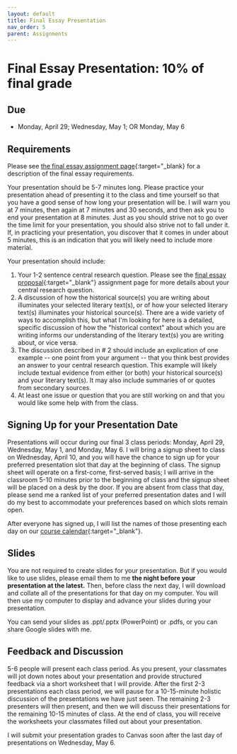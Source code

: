```yaml
---
layout: default
title: Final Essay Presentation
nav_order: 5
parent: Assignments
---
```

# Final Essay Presentation: 10% of final grade 
## Due
- Monday, April 29; Wednesday, May 1; OR Monday, May 6

## Requirements
Please see [the final essay assignment page](https://lindsaythomas.net/engl3630s24/assignments/final-essay.html){:target="_blank} for a description of the final essay requirements.

Your presentation should be 5-7 minutes long. Please practice your presentation ahead of presenting it to the class and time yourself so that you have a good sense of how long your presentation will be. I will warn you at 7 minutes, then again at 7 minutes and 30 seconds, and then ask you to end your presentation at 8 minutes. Just as you should strive not to go over the time limit for your presentation, you should also strive not to fall under it. If, in practicing your presentation, you discover that it comes in under about 5 minutes, this is an indication that you will likely need to include more material.

Your presentation should include:
1. Your 1-2 sentence central research question. Please see the [final essay proposal](https://lindsaythomas.net/engl3630s24/assignments/final-essay-proposal.html){:target="_blank"} assignment page for more details about your central research question.
2. A discussion of how the historical source(s) you are writing about illuminates your selected literary text(s), or of how your selected literary text(s) illuminates your historical source(s). There are a wide variety of ways to accomplish this, but what I'm looking for here is a detailed, specific discussion of how the "historical context" about which you are writing informs our understanding of the literary text(s) you are writing about, or vice versa.
3. The discussion described in \# 2 should include an explication of one example -- one point from your argument -- that you think best provides an answer to your central research question. This example will likely include textual evidence from either (or both) your historical source(s) and your literary text(s). It may also include summaries of or quotes from secondary sources.
4. At least one issue or question that you are still working on and that you would like some help with from the class.

## Signing Up for your Presentation Date
Presentations will occur during our final 3 class periods: Monday, April 29, Wednesday, May 1, and Monday, May 6. I will bring a signup sheet to class on Wednesday, April 10, and you will have the chance to sign up for your preferred presentation slot that day at the beginning of class. The signup sheet will operate on a first-come, first-served basis; I will arrive in the classroom 5-10 minutes prior to the beginning of class and the signup sheet will be placed on a desk by the door. If you are absent from class that day, please send me a ranked list of your preferred presentation dates and I will do my best to accommodate your preferences based on which slots remain open.

After everyone has signed up, I will list the names of those presenting each day on our [course calendar](https://lindsaythomas.net/engl3630s24/course-calendar.html){:target="_blank"}.

## Slides
You are not required to create slides for your presentation. But if you would like to use slides, please email them to me **the night before your presentation at the latest.** Then, before class the next day, I will download and collate all of the presentations for that day on my computer. You will then use my computer to display and advance your slides during your presentation.

You can send your slides as .ppt/.pptx (PowerPoint) or .pdfs, or you can share Google slides with me.

## Feedback and Discussion
5-6 people will present each class period. As you present, your classmates will jot down notes about your presentation and provide structured feedback via a short worksheet that I will provide. After the first 2-3 presentations each class period, we will pause for a 10-15-minute holistic discussion of the presentations we have just seen. The remaining 2-3 presenters will then present, and then we will discuss their presentations for the remaining 10-15 minutes of class. At the end of class, you will receive the worksheets your classmates filled out about your presentation.

I will submit your presentation grades to Canvas soon after the last day of presentations on Wednesday, May 6.
